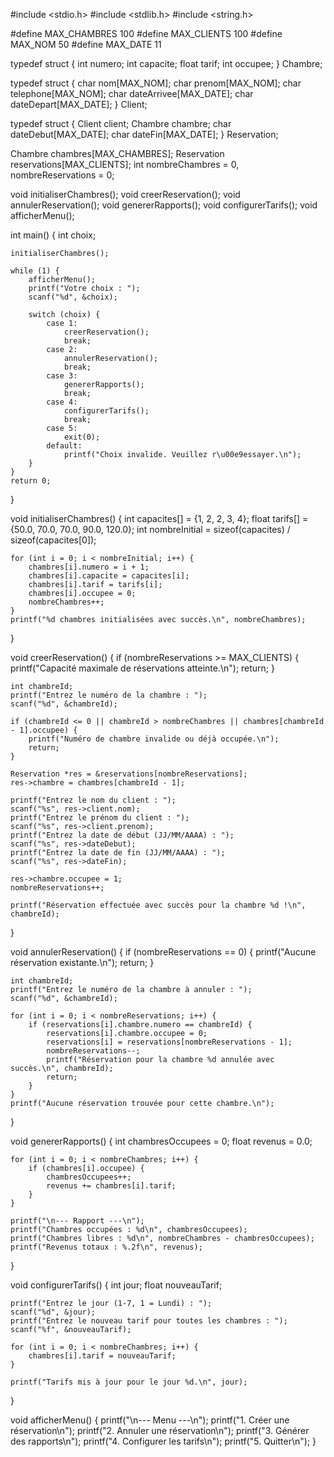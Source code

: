 #include <stdio.h>
#include <stdlib.h>
#include <string.h>

#define MAX_CHAMBRES 100
#define MAX_CLIENTS 100
#define MAX_NOM 50
#define MAX_DATE 11

typedef struct {
    int numero;
    int capacite;
    float tarif;
    int occupee;
} Chambre;

typedef struct {
    char nom[MAX_NOM];
    char prenom[MAX_NOM];
    char telephone[MAX_NOM];
    char dateArrivee[MAX_DATE];
    char dateDepart[MAX_DATE];
} Client;

typedef struct {
    Client client;
    Chambre chambre;
    char dateDebut[MAX_DATE];
    char dateFin[MAX_DATE];
} Reservation;

Chambre chambres[MAX_CHAMBRES];
Reservation reservations[MAX_CLIENTS];
int nombreChambres = 0, nombreReservations = 0;

void initialiserChambres();
void creerReservation();
void annulerReservation();
void genererRapports();
void configurerTarifs();
void afficherMenu();

int main() {
    int choix;

    initialiserChambres();

    while (1) {
        afficherMenu();
        printf("Votre choix : ");
        scanf("%d", &choix);

        switch (choix) {
            case 1:
                creerReservation();
                break;
            case 2:
                annulerReservation();
                break;
            case 3:
                genererRapports();
                break;
            case 4:
                configurerTarifs();
                break;
            case 5:
                exit(0);
            default:
                printf("Choix invalide. Veuillez r\u00e9essayer.\n");
        }
    }
    return 0;
}

void initialiserChambres() {
    int capacites[] = {1, 2, 2, 3, 4};
    float tarifs[] = {50.0, 70.0, 70.0, 90.0, 120.0};
    int nombreInitial = sizeof(capacites) / sizeof(capacites[0]);

    for (int i = 0; i < nombreInitial; i++) {
        chambres[i].numero = i + 1;
        chambres[i].capacite = capacites[i];
        chambres[i].tarif = tarifs[i];
        chambres[i].occupee = 0;
        nombreChambres++;
    }
    printf("%d chambres initialisées avec succès.\n", nombreChambres);
}

void creerReservation() {
    if (nombreReservations >= MAX_CLIENTS) {
        printf("Capacité maximale de réservations atteinte.\n");
        return;
    }

    int chambreId;
    printf("Entrez le numéro de la chambre : ");
    scanf("%d", &chambreId);

    if (chambreId <= 0 || chambreId > nombreChambres || chambres[chambreId - 1].occupee) {
        printf("Numéro de chambre invalide ou déjà occupée.\n");
        return;
    }

    Reservation *res = &reservations[nombreReservations];
    res->chambre = chambres[chambreId - 1];

    printf("Entrez le nom du client : ");
    scanf("%s", res->client.nom);
    printf("Entrez le prénom du client : ");
    scanf("%s", res->client.prenom);
    printf("Entrez la date de début (JJ/MM/AAAA) : ");
    scanf("%s", res->dateDebut);
    printf("Entrez la date de fin (JJ/MM/AAAA) : ");
    scanf("%s", res->dateFin);

    res->chambre.occupee = 1;
    nombreReservations++;

    printf("Réservation effectuée avec succès pour la chambre %d !\n", chambreId);
}

void annulerReservation() {
    if (nombreReservations == 0) {
        printf("Aucune réservation existante.\n");
        return;
    }

    int chambreId;
    printf("Entrez le numéro de la chambre à annuler : ");
    scanf("%d", &chambreId);

    for (int i = 0; i < nombreReservations; i++) {
        if (reservations[i].chambre.numero == chambreId) {
            reservations[i].chambre.occupee = 0;
            reservations[i] = reservations[nombreReservations - 1];
            nombreReservations--;
            printf("Réservation pour la chambre %d annulée avec succès.\n", chambreId);
            return;
        }
    }
    printf("Aucune réservation trouvée pour cette chambre.\n");
}

void genererRapports() {
    int chambresOccupees = 0;
    float revenus = 0.0;

    for (int i = 0; i < nombreChambres; i++) {
        if (chambres[i].occupee) {
            chambresOccupees++;
            revenus += chambres[i].tarif;
        }
    }

    printf("\n--- Rapport ---\n");
    printf("Chambres occupées : %d\n", chambresOccupees);
    printf("Chambres libres : %d\n", nombreChambres - chambresOccupees);
    printf("Revenus totaux : %.2f\n", revenus);
}

void configurerTarifs() {
    int jour;
    float nouveauTarif;

    printf("Entrez le jour (1-7, 1 = Lundi) : ");
    scanf("%d", &jour);
    printf("Entrez le nouveau tarif pour toutes les chambres : ");
    scanf("%f", &nouveauTarif);

    for (int i = 0; i < nombreChambres; i++) {
        chambres[i].tarif = nouveauTarif;
    }

    printf("Tarifs mis à jour pour le jour %d.\n", jour);
}

void afficherMenu() {
    printf("\n--- Menu ---\n");
    printf("1. Créer une réservation\n");
    printf("2. Annuler une réservation\n");
    printf("3. Générer des rapports\n");
    printf("4. Configurer les tarifs\n");
    printf("5. Quitter\n");
}
